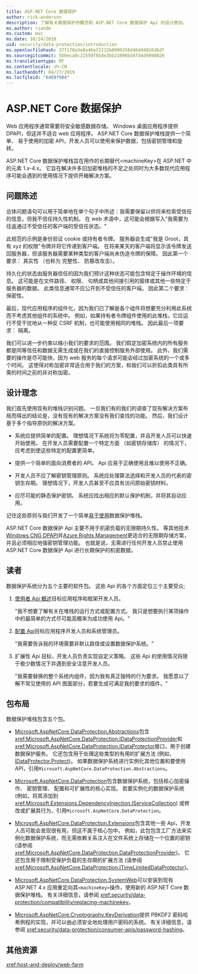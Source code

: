 ```yaml
---
title: ASP.NET Core 数据保护
author: rick-anderson
description: 了解有关数据保护的概念和 ASP.NET Core 数据保护 Api 的设计原则。
ms.author: riande
ms.custom: mvc
ms.date: 10/24/2018
uid: security/data-protection/introduction
ms.openlocfilehash: 37f170a3e8a46ef2215b0999358d46dd402636df
ms.sourcegitcommit: 5b0eca8c21550f95de3bb21096bd4fd4d9098026
ms.translationtype: MT
ms.contentlocale: zh-CN
ms.lasthandoff: 04/27/2019
ms.locfileid: "64897984"
---
```

# <a name="aspnet-core-data-protection"></a>ASP.NET Core 数据保护

Web 应用程序通常需要将安全敏感数据存储。 Windows 桌面应用程序提供 DPAPI，但这并不适合 web 应用程序。 ASP.NET Core 数据保护堆栈提供一个简单、 易于使用的加密 API，开发人员可以使用来保护数据，包括密钥管理和旋转。

ASP.NET Core 数据保护堆栈旨在用作的长期替代&lt;machineKey&gt;在 ASP.NET 中的元素 1.x-4.x。 它旨在解决许多旧加密堆栈的不足之处同时为大多数现代应用程序可能会遇到的使用情况下提供开箱解决方案。

## <a name="problem-statement"></a>问题陈述

总体问题语句可以用于简单地在单个句子中所述：我需要保留以供将来检索受信任的信息，但我不信任持久性机制。 在 web 术语中，这可能会根据写入"我需要为往返通过不受信任的客户端的受信任状态。"

此规范的示例是身份验证 cookie 或持有者令牌。 服务器会生成"我是 Groot，具有 xyz 的权限"令牌并将它传递到客户端。 在将来某天的客户端将显示该令牌发送回服务器，但该服务器需要某种类型的客户端尚未伪造令牌的保障。 因此第一个要求： 真实性 （也称为 完整性、 防篡改攻击）。

持久化的状态由服务器信任的因为我们预计这种状态可能包含特定于操作环境的信息。 这可能是在文件路径、 权限、 句柄或其他间接引用的窗体或其他一些特定于服务器的数据。 此类信息通常不应公开到不受信任的客户端。 因此第二个要求： 保密性。

最后，现代应用程序的组件化，因为我们已了解是各个组件将想要充分利用此系统而不考虑其他组件的系统中。 例如，如果持有者令牌组件使用的此堆栈，它应运行不受干扰地从一种反 CSRF 机制，也可能使用相同的堆栈。 因此最后一项要求： 隔离。

我们可以进一步约束以缩小我们的要求的范围。 我们假定加密系统内的所有服务都是同等信任和数据无需生成或在我们的直接控制服务外部使用。 此外，我们需要的操作是尽可能快，因为 web 服务的每个请求可能会经过加密系统的一个或多个时间。 这使得对称加密非常适合用于我们的方案，和我们可以折扣此类具有所需的时间之前的非对称加密。

## <a name="design-philosophy"></a>设计理念

我们首先使用现有的堆栈识别问题。 一旦我们有的我们的调查了现有解决方案布局而得出的结论是，没有现有的解决方案没有我们查找的功能。 然后，我们设计基于多个指导原则的解决方案。

* 系统应提供简单的配置。 理想情况下系统将为零配置，并且开发人员可以快速开始使用。 在开发人员需要配置一个特定方面 （如密钥存储库） 的情况下，应考虑到使这些特定的配置更简单。

* 提供一个简单的面向消费者的 API。 Api 应易于正确使用且难以使用不正确。

* 开发人员不应了解密钥管理原则。 系统应处理算法选择和开发人员的代表的密钥生存期。 理想情况下，开发人员甚至不应具有访问原始密钥材料。

* 应尽可能的静态保护密钥。 系统应找出相应的默认保护机制，并将其自动应用。

记住这些原则与我们开发了一个简单[易于使用](xref:security/data-protection/using-data-protection)数据保护堆栈。

ASP.NET Core 数据保护 Api 主要不用于机密负载的无限期持久性。 等其他技术[Windows CNG DPAPI](https://msdn.microsoft.com/library/windows/desktop/hh706794%28v=vs.85%29.aspx)并[Azure Rights Management](/rights-management/)更适合的无限期存储方案，并且必须相应地强密钥管理功能。 也就是说，无需进行任何开发人员禁止使用 ASP.NET Core 数据保护 Api 进行长期保护的机密数据。

## <a name="audience"></a>读者

数据保护系统分为五个主要的软件包。 这些 Api 的各个方面定位三个主要受众;

1. [使用者 Api 概述](xref:security/data-protection/consumer-apis/overview)目标应用程序和框架开发人员。

   "我不想要了解有关在堆栈的运行方式或配置方式。 我只是想要执行某项操作中的最简单的方式尽可能高概率为成功使用 Api。"

2. [配置 Api](xref:security/data-protection/configuration/overview)目标应用程序开发人员和系统管理员。

   "我需要告诉我的环境需要非默认路径或设置数据保护系统。"

3. 扩展性 Api 目标，开发人员负责实现自定义策略。 这些 Api 的使用情况将限于极少数情况下并遇到安全注意开发人员。

   "我需要替换的整个系统内组件，因为我有真正独特的行为要求。 我愿意以了解不常见使用的 API 图面部分，若要生成可满足我的要求的插件。"

## <a name="package-layout"></a>包布局

数据保护堆栈包含五个包。

* [Microsoft.AspNetCore.DataProtection.Abstractions](https://www.nuget.org/packages/Microsoft.AspNetCore.DataProtection.Abstractions/)包含<xref:Microsoft.AspNetCore.DataProtection.IDataProtectionProvider>和<xref:Microsoft.AspNetCore.DataProtection.IDataProtector>接口，用于创建数据保护服务。 它还包含用于处理这些类型的有用的扩展方法 (例如， [IDataProtector.Protect](xref:Microsoft.AspNetCore.DataProtection.DataProtectionCommonExtensions.Protect*))。 如果数据保护系统进行实例化其他位置和要使用 API，引用`Microsoft.AspNetCore.DataProtection.Abstractions`。

* [Microsoft.AspNetCore.DataProtection](https://www.nuget.org/packages/Microsoft.AspNetCore.DataProtection/)包含数据保护系统，包括核心加密操作、 密钥管理、 配置和可扩展性的核心实现。 若要实例化的数据保护系统 (例如，将其添加到<xref:Microsoft.Extensions.DependencyInjection.IServiceCollection>) 或修改或扩展其行为，引用`Microsoft.AspNetCore.DataProtection`。

* [Microsoft.AspNetCore.DataProtection.Extensions](https://www.nuget.org/packages/Microsoft.AspNetCore.DataProtection.Extensions/)包含其他一些 Api，开发人员可能会发现很有用，但这不属于核心包中。 例如，此包包含工厂方法来实例化数据保护系统，而无需依赖关系注入在文件系统上存储在一个位置的密钥 (请参阅<xref:Microsoft.AspNetCore.DataProtection.DataProtectionProvider>)。 它还包含用于限制受保护负载的生存期的扩展方法 (请参阅<xref:Microsoft.AspNetCore.DataProtection.ITimeLimitedDataProtector>)。

* [Microsoft.AspNetCore.DataProtection.SystemWeb](https://www.nuget.org/packages/Microsoft.AspNetCore.DataProtection.SystemWeb/)可以安装到现有 ASP.NET 4.x 应用重定向其`<machineKey>`操作，使用新的 ASP.NET Core 数据保护堆栈。 有关详细信息，请参阅 <xref:security/data-protection/compatibility/replacing-machinekey>。

* [Microsoft.AspNetCore.Cryptography.KeyDerivation](https://www.nuget.org/packages/Microsoft.AspNetCore.Cryptography.KeyDerivation/)提供 PBKDF2 密码哈希例程的实现，并可以由必须安全地处理用户密码的系统。 有关详细信息，请参阅 <xref:security/data-protection/consumer-apis/password-hashing>。

## <a name="additional-resources"></a>其他资源

<xref:host-and-deploy/web-farm>
